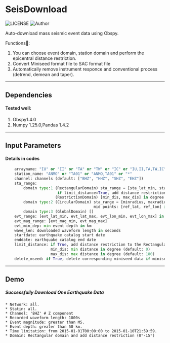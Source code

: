 # SeisDownload
![LICENSE](https://img.shields.io/badge/license-MIT-green)
![Author](https://img.shields.io/badge/Author-TianyuCui-blue.svg)


Auto-download mass seismic event data using Obspy.

Functions:star2::
1. You can choose event domain, station domain and perform the epicentral distance restriction.
2. Convert Miniseed format file to SAC format file
3. Automatically remove instrument responce and conventional process (detrend, demean and taper).

***
## Dependencies
#### Tested well:
1. Obspy1.4.0 
2. Numpy 1.25.0,Pandas 1.4.2
***
## Input Parameters
#### Details in codes
```Python
    arrayname: "IU" or "II" or "TA" or "TW" or "IC" or "IU,II,TA,TW,IC" or "*"
    station_name: "ANMO" or "TA01" or "ANMO,TA01" or "*"
    channel: channels (default: ["BHZ", "HHZ", "SHZ", "EHZ"])
    sta_range: 
        domain type:1 (RectangularDomain) sta_range = [sta_lat_min, sta_lat_max, sta_lon_min, sta_lon_max] in degree
                       if limit_distance=True, add distance restriction to the Rectangular domain
                      (RestrictionDomain) [min_dis, max_dis] in degree 
        domain type:2 (CircularDomain) sta_range = [minradius, maxradius] in degree 
                                       mid points: [ref_lat, ref_lon] in degree
        domain type:3 (GlobalDomain) []
    evt_range: [evt_lat_min, evt_lat_max, evt_lon_min, evt_lon_max] in degree
    evt_mag_range: [evt_mag_min, evt_mag_max]
    evt_min_dep: min event depth in km
    wave_len: downloaded waveform length in seconds
    startdate: earthquake catalog start date
    enddate: earthquake catalog end date
    limit_distance: if True, add distance restriction to the Rectangular domain (default: False)
                    min_dis: min distance in degree (default: 0)
                    max_dis: max distance in degree (default: 180)
    delete_mseed: if True, delete corresponding miniseed data if miniseed convert to sac successfully (default: True)
```
***
## Demo
##### Successfully Download One Earthquake Data

```
* Network: all.
* Statin: all.
* Channel: 'BHZ' # Z component
* Recorded waveform length: 1800s
* Event magnitude: greater than M5.
* Event depth: greater than 50 km.
* Time limitation: from 2015-01-01T00:00:00 to 2015-01-10T21:59:59.
* Domain: Rectangular domain and add distance restriction (0°-15°)
```
